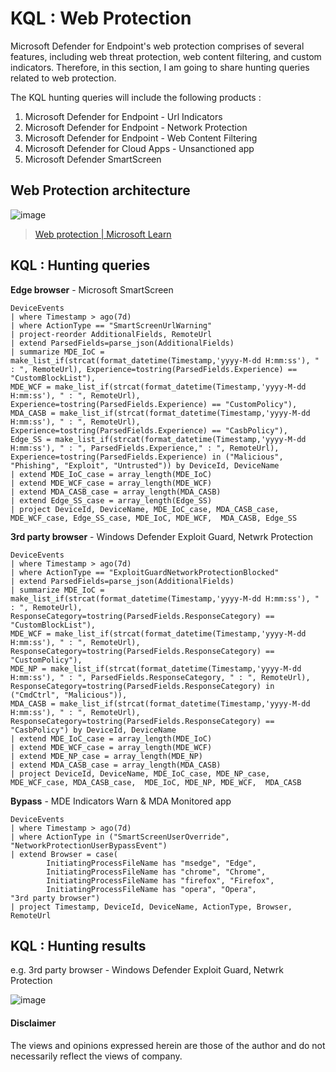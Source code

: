 # KQL : Web Protection
Microsoft Defender for Endpoint's web protection comprises of several features, including web threat protection, web content filtering, and custom indicators.
Therefore, in this section, I am going to share hunting queries related to web protection.

The KQL hunting queries will include the following products :
1. Microsoft Defender for Endpoint - Url Indicators
2. Microsoft Defender for Endpoint - Network Protection
3. Microsoft Defender for Endpoint - Web Content Filtering
4. Microsoft Defender for Cloud Apps - Unsanctioned app
5. Microsoft Defender SmartScreen


## Web Protection architecture
![image](https://user-images.githubusercontent.com/120234772/224228868-2dc0c0f9-1841-423b-a64b-f6d655192c92.png)
> [Web protection | Microsoft Learn](https://learn.microsoft.com/en-us/microsoft-365/security/defender-endpoint/web-protection-overview?view=o365-worldwide)


## KQL : Hunting queries
**Edge browser** - Microsoft SmartScreen
```kql
DeviceEvents
| where Timestamp > ago(7d)
| where ActionType == "SmartScreenUrlWarning"
| project-reorder AdditionalFields, RemoteUrl
| extend ParsedFields=parse_json(AdditionalFields)
| summarize MDE_IoC = make_list_if(strcat(format_datetime(Timestamp,'yyyy-M-dd H:mm:ss'), " : ", RemoteUrl), Experience=tostring(ParsedFields.Experience) == "CustomBlockList"), 
MDE_WCF = make_list_if(strcat(format_datetime(Timestamp,'yyyy-M-dd H:mm:ss'), " : ", RemoteUrl), Experience=tostring(ParsedFields.Experience) == "CustomPolicy"),
MDA_CASB = make_list_if(strcat(format_datetime(Timestamp,'yyyy-M-dd H:mm:ss'), " : ", RemoteUrl), Experience=tostring(ParsedFields.Experience) == "CasbPolicy"),
Edge_SS = make_list_if(strcat(format_datetime(Timestamp,'yyyy-M-dd H:mm:ss'), " : ", ParsedFields.Experience," : ", RemoteUrl), Experience=tostring(ParsedFields.Experience) in ("Malicious", "Phishing", "Exploit", "Untrusted")) by DeviceId, DeviceName
| extend MDE_IoC_case = array_length(MDE_IoC)
| extend MDE_WCF_case = array_length(MDE_WCF)
| extend MDA_CASB_case = array_length(MDA_CASB)
| extend Edge_SS_case = array_length(Edge_SS)
| project DeviceId, DeviceName, MDE_IoC_case, MDA_CASB_case, MDE_WCF_case, Edge_SS_case, MDE_IoC, MDE_WCF,  MDA_CASB, Edge_SS
```

**3rd party browser** - Windows Defender Exploit Guard, Netwrk Protection
```kql
DeviceEvents
| where Timestamp > ago(7d)
| where ActionType == "ExploitGuardNetworkProtectionBlocked"
| extend ParsedFields=parse_json(AdditionalFields)
| summarize MDE_IoC = make_list_if(strcat(format_datetime(Timestamp,'yyyy-M-dd H:mm:ss'), " : ", RemoteUrl), ResponseCategory=tostring(ParsedFields.ResponseCategory) == "CustomBlockList"), 
MDE_WCF = make_list_if(strcat(format_datetime(Timestamp,'yyyy-M-dd H:mm:ss'), " : ", RemoteUrl), ResponseCategory=tostring(ParsedFields.ResponseCategory) == "CustomPolicy"),
MDE_NP = make_list_if(strcat(format_datetime(Timestamp,'yyyy-M-dd H:mm:ss'), " : ", ParsedFields.ResponseCategory, " : ", RemoteUrl), ResponseCategory=tostring(ParsedFields.ResponseCategory) in ("CmdCtrl", "Malicious")),
MDA_CASB = make_list_if(strcat(format_datetime(Timestamp,'yyyy-M-dd H:mm:ss'), " : ", RemoteUrl), ResponseCategory=tostring(ParsedFields.ResponseCategory) == "CasbPolicy") by DeviceId, DeviceName
| extend MDE_IoC_case = array_length(MDE_IoC)
| extend MDE_WCF_case = array_length(MDE_WCF)
| extend MDE_NP_case = array_length(MDE_NP)
| extend MDA_CASB_case = array_length(MDA_CASB)
| project DeviceId, DeviceName, MDE_IoC_case, MDE_NP_case, MDE_WCF_case, MDA_CASB_case,  MDE_IoC, MDE_NP, MDE_WCF,  MDA_CASB
```

**Bypass** - MDE Indicators Warn & MDA Monitored app
```kql
DeviceEvents
| where Timestamp > ago(7d)
| where ActionType in ("SmartScreenUserOverride", "NetworkProtectionUserBypassEvent")
| extend Browser = case(
        InitiatingProcessFileName has "msedge", "Edge",
        InitiatingProcessFileName has "chrome", "Chrome", 
        InitiatingProcessFileName has "firefox", "Firefox",
        InitiatingProcessFileName has "opera", "Opera",
"3rd party browser")
| project Timestamp, DeviceId, DeviceName, ActionType, Browser, RemoteUrl
```
## KQL : Hunting results
e.g. 3rd party browser - Windows Defender Exploit Guard, Netwrk Protection

![image](https://github.com/LearningKijo/KQL/assets/120234772/5de6b732-3204-46a9-a7b2-58b4e07f6eb7)

#### Disclaimer
The views and opinions expressed herein are those of the author and do not necessarily reflect the views of company.
